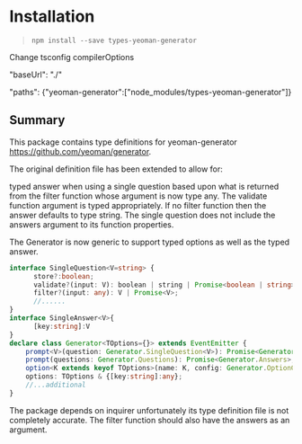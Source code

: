 # Installation

> `npm install --save types-yeoman-generator`

Change tsconfig compilerOptions

"baseUrl": "./"

"paths": {"yeoman-generator":["node_modules/types-yeoman-generator"]}

## Summary

This package contains type definitions for yeoman-generator <https://github.com/yeoman/generator>.

The original definition file has been extended to allow for:

typed answer when using a single question based upon what is returned from the filter function whose argument is now type any.  The validate function argument is typed appropriately.  If no filter function then the answer defaults to type string.  The single question does not include the answers argument to its function properties.

The Generator is now generic to support typed options as well as the typed answer.

```typescript
interface SingleQuestion<V=string> {
      store?:boolean;
      validate?(input: V): boolean | string | Promise<boolean | string>;
      filter?(input: any): V | Promise<V>;
      //......
}
interface SingleAnswer<V>{
      [key:string]:V
}
declare class Generator<TOptions={}> extends EventEmitter {
    prompt<V>(question: Generator.SingleQuestion<V>): Promise<Generator.SingleAnswer<V>>;
    prompt(questions: Generator.Questions): Promise<Generator.Answers>;
    option<K extends keyof TOptions>(name: K, config: Generator.OptionConfig): this;
    options: TOptions & {[key:string]:any};
    //...additional
}
```

The package depends on inquirer unfortunately its type definition file is not completely accurate.  The filter function should also have the answers as an argument.
